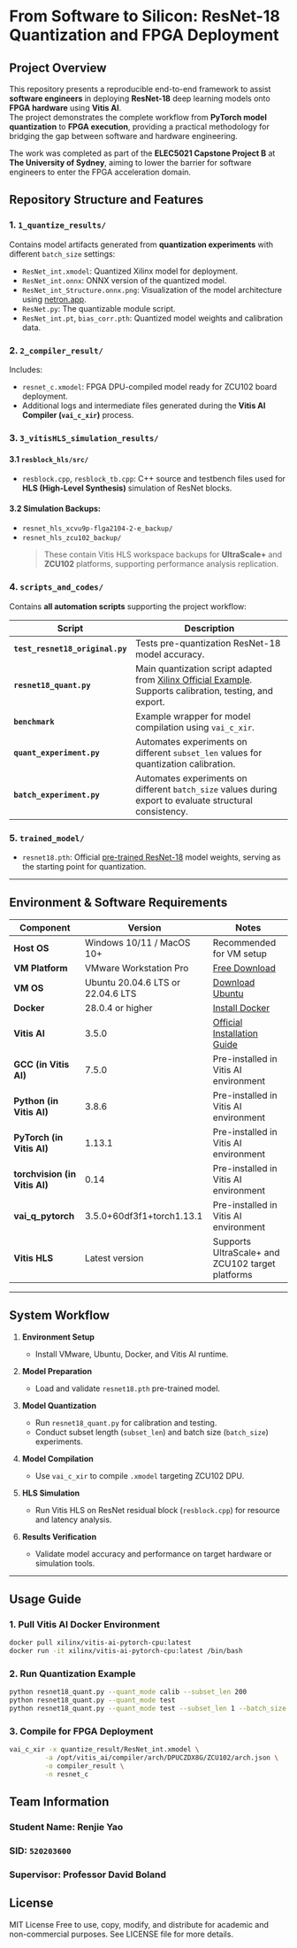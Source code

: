 # From Software to Silicon: ResNet-18 Quantization and FPGA Deployment

## Project Overview
This repository presents a reproducible end-to-end framework to assist **software engineers** in deploying **ResNet-18** deep learning models onto **FPGA hardware** using **Vitis AI**.  
The project demonstrates the complete workflow from **PyTorch model quantization** to **FPGA execution**, providing a practical methodology for bridging the gap between software and hardware engineering.

The work was completed as part of the **ELEC5021 Capstone Project B** at **The University of Sydney**, aiming to lower the barrier for software engineers to enter the FPGA acceleration domain.

## Repository Structure and Features

### 1. `1_quantize_results/`
Contains model artifacts generated from **quantization experiments** with different `batch_size` settings:
- `ResNet_int.xmodel`: Quantized Xilinx model for deployment.
- `ResNet_int.onnx`: ONNX version of the quantized model.
- `ResNet_int_Structure.onnx.png`: Visualization of the model architecture using [netron.app](https://netron.app/).
- `ResNet.py`: The quantizable module script.
- `ResNet_int.pt`, `bias_corr.pth`: Quantized model weights and calibration data.

### 2. `2_compiler_result/`
Includes:
- `resnet_c.xmodel`: FPGA DPU-compiled model ready for ZCU102 board deployment.
- Additional logs and intermediate files generated during the **Vitis AI Compiler (`vai_c_xir`)** process.

### 3. `3_vitisHLS_simulation_results/`
#### 3.1 `resblock_hls/src/`
- `resblock.cpp`, `resblock_tb.cpp`: C++ source and testbench files used for **HLS (High-Level Synthesis)** simulation of ResNet blocks.

#### 3.2 Simulation Backups:
- `resnet_hls_xcvu9p-flga2104-2-e_backup/`
- `resnet_hls_zcu102_backup/`
  > These contain Vitis HLS workspace backups for **UltraScale+** and **ZCU102** platforms, supporting performance analysis replication.

### 4. `scripts_and_codes/`
Contains **all automation scripts** supporting the project workflow:

| Script | Description |
|-------|-------------|
| **`test_resnet18_original.py`** | Tests pre-quantization ResNet-18 model accuracy. |
| **`resnet18_quant.py`** | Main quantization script adapted from [Xilinx Official Example](https://github.com/Xilinx/Vitis-AI/blob/master/src/vai_quantizer/vai_q_pytorch/README.md). Supports calibration, testing, and export. |
| **`benchmark`** | Example wrapper for model compilation using `vai_c_xir`. |
| **`quant_experiment.py`** | Automates experiments on different `subset_len` values for quantization calibration. |
| **`batch_experiment.py`** | Automates experiments on different `batch_size` values during export to evaluate structural consistency. |

### 5. `trained_model/`
- `resnet18.pth`: Official [pre-trained ResNet-18](https://github.com/Xilinx/Vitis-AI/blob/master/src/vai_quantizer/vai_q_pytorch/README.md) model weights, serving as the starting point for quantization.

---

## Environment & Software Requirements

| Component                    | Version             | Notes |
|------------------------------|---------------------|------|
| **Host OS**                   | Windows 10/11 / MacOS 10+ | Recommended for VM setup |
| **VM Platform**               | VMware Workstation Pro | [Free Download](https://blogs.vmware.com/workstation/2024/05/vmware-workstation-pro-now-available-free-for-personal-use.html) |
| **VM OS**                     | Ubuntu 20.04.6 LTS or 22.04.6 LTS | [Download Ubuntu](https://releases.ubuntu.com/focal/) |
| **Docker**                    | 28.0.4 or higher    | [Install Docker](https://docs.docker.com/desktop/setup/install/linux/ubuntu/) |
| **Vitis AI**                  | 3.5.0               | [Official Installation Guide](https://xilinx.github.io/Vitis-AI/3.5/html/index.html) |
| **GCC (in Vitis AI)**         | 7.5.0               | Pre-installed in Vitis AI environment |
| **Python (in Vitis AI)**      | 3.8.6               | Pre-installed in Vitis AI environment |
| **PyTorch (in Vitis AI)**     | 1.13.1              | Pre-installed in Vitis AI environment |
| **torchvision (in Vitis AI)** | 0.14                | Pre-installed in Vitis AI environment |
| **vai_q_pytorch**             | 3.5.0+60df3f1+torch1.13.1 | Pre-installed in Vitis AI environment |
| **Vitis HLS**                 | Latest version      | Supports UltraScale+ and ZCU102 target platforms |

---

## System Workflow

1. **Environment Setup**  
   - Install VMware, Ubuntu, Docker, and Vitis AI runtime.

2. **Model Preparation**  
   - Load and validate `resnet18.pth` pre-trained model.

3. **Model Quantization**  
   - Run `resnet18_quant.py` for calibration and testing.
   - Conduct subset length (`subset_len`) and batch size (`batch_size`) experiments.

4. **Model Compilation**  
   - Use `vai_c_xir` to compile `.xmodel` targeting ZCU102 DPU.

5. **HLS Simulation**  
   - Run Vitis HLS on ResNet residual block (`resblock.cpp`) for resource and latency analysis.

6. **Results Verification**  
   - Validate model accuracy and performance on target hardware or simulation tools.

---

## Usage Guide

### 1. Pull Vitis AI Docker Environment
```bash
docker pull xilinx/vitis-ai-pytorch-cpu:latest
docker run -it xilinx/vitis-ai-pytorch-cpu:latest /bin/bash
```

### 2. Run Quantization Example
```bash
python resnet18_quant.py --quant_mode calib --subset_len 200
python resnet18_quant.py --quant_mode test
python resnet18_quant.py --quant_mode test --subset_len 1 --batch_size 1 --deploy
```

### 3. Compile for FPGA Deployment
```bash
vai_c_xir -x quantize_result/ResNet_int.xmodel \
         -a /opt/vitis_ai/compiler/arch/DPUCZDX8G/ZCU102/arch.json \
         -o compiler_result \
         -n resnet_c
```
## Team Information

### Student Name: Renjie Yao

### SID: `520203600`

### Supervisor: Professor David Boland

## License
MIT License
Free to use, copy, modify, and distribute for academic and non-commercial purposes.
See LICENSE file for more details.
